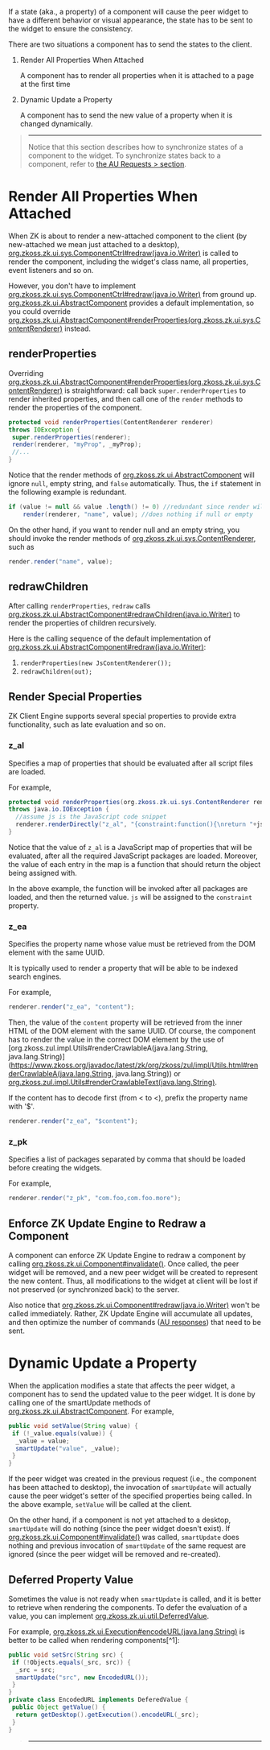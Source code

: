 

If a state (aka., a property) of a component will cause the peer widget
to have a different behavior or visual appearance, the state has to be
sent to the widget to ensure the consistency.

There are two situations a component has to send the states to the
client.

1.  Render All Properties When Attached
      
    A component has to render all properties when it is attached to a
    page at the first time
2.  Dynamic Update a Property
      
    A component has to send the new value of a property when it is
    changed dynamically.

> ------------------------------------------------------------------------
>
> Notice that this section describes how to synchronize states of a
> component to the widget. To synchronize states back to a component,
> refer to [the AU Requests > section]({{site.baseurl}}/zk_client_side_ref/communication/au_requests/client-side_firing).

# Render All Properties When Attached

When ZK is about to render a new-attached component to the client (by
new-attached we mean just attached to a desktop),
[org.zkoss.zk.ui.sys.ComponentCtrl#redraw(java.io.Writer)](https://www.zkoss.org/javadoc/latest/zk/org/zkoss/zk/ui/sys/ComponentCtrl.html#redraw(java.io.Writer))
is called to render the component, including the widget's class name,
all properties, event listeners and so on.

However, you don't have to implement
[org.zkoss.zk.ui.sys.ComponentCtrl#redraw(java.io.Writer)](https://www.zkoss.org/javadoc/latest/zk/org/zkoss/zk/ui/sys/ComponentCtrl.html#redraw(java.io.Writer))
from ground up. [org.zkoss.zk.ui.AbstractComponent](https://www.zkoss.org/javadoc/latest/zk/org/zkoss/zk/ui/AbstractComponent.html)
provides a default implementation, so you could override
[org.zkoss.zk.ui.AbstractComponent#renderProperties(org.zkoss.zk.ui.sys.ContentRenderer)](https://www.zkoss.org/javadoc/latest/zk/org/zkoss/zk/ui/AbstractComponent.html#renderProperties(org.zkoss.zk.ui.sys.ContentRenderer))
instead.

## renderProperties

Overriding
[org.zkoss.zk.ui.AbstractComponent#renderProperties(org.zkoss.zk.ui.sys.ContentRenderer)](https://www.zkoss.org/javadoc/latest/zk/org/zkoss/zk/ui/AbstractComponent.html#renderProperties(org.zkoss.zk.ui.sys.ContentRenderer))
is straightforward: call back `super.renderProperties` to render
inherited properties, and then call one of the `render` methods to
render the properties of the component.

```java
protected void renderProperties(ContentRenderer renderer)
throws IOException {
 super.renderProperties(renderer);
 render(renderer, "myProp", _myProp);
 //...
}
```

Notice that the render methods of
[org.zkoss.zk.ui.AbstractComponent](https://www.zkoss.org/javadoc/latest/zk/org/zkoss/zk/ui/AbstractComponent.html) will ignore `null`,
empty string, and `false` automatically. Thus, the `if` statement in the
following example is redundant.

```java
if (value != null && value .length() != 0) //redundant since render will check
    render(renderer, "name", value); //does nothing if null or empty
```

On the other hand, if you want to render null and an empty string, you
should invoke the render methods of
[org.zkoss.zk.ui.sys.ContentRenderer](https://www.zkoss.org/javadoc/latest/zk/org/zkoss/zk/ui/sys/ContentRenderer.html),
such as

```java
render.render("name", value);
```

## redrawChildren

After calling `renderProperties`, `redraw` calls
[org.zkoss.zk.ui.AbstractComponent#redrawChildren(java.io.Writer)](https://www.zkoss.org/javadoc/latest/zk/org/zkoss/zk/ui/AbstractComponent.html#redrawChildren(java.io.Writer))
to render the properties of children recursively.

Here is the calling sequence of the default implementation of
[org.zkoss.zk.ui.AbstractComponent#redraw(java.io.Writer)](https://www.zkoss.org/javadoc/latest/zk/org/zkoss/zk/ui/AbstractComponent.html#redraw(java.io.Writer)):

1.  `renderProperties(new JsContentRenderer());`
2.  `redrawChildren(out);`

## Render Special Properties

ZK Client Engine supports several special properties to provide extra
functionality, such as late evaluation and so on.

### z_al

Specifies a map of properties that should be evaluated after all script
files are loaded.

For example,

```java
protected void renderProperties(org.zkoss.zk.ui.sys.ContentRenderer renderer)
throws java.io.IOException {
  //assume js is the JavaScript code snippet
  renderer.renderDirectly("z_al", "{constraint:function(){\nreturn "+js+";}}");
}
```

Notice that the value of `z_al` is a JavaScript map of properties that
will be evaluated, after all the required JavaScript packages are
loaded. Moreover, the value of each entry in the map is a function that
should return the object being assigned with.

In the above example, the function will be invoked after all packages
are loaded, and then the returned value. `js` will be assigned to the
`constraint` property.

### z_ea

Specifies the property name whose value must be retrieved from the DOM
element with the same UUID.

It is typically used to render a property that will be able to be
indexed search engines.

For example,

```javascript
renderer.render("z_ea", "content");
```

Then, the value of the `content` property will be retrieved from the
inner HTML of the DOM element with the same UUID. Of course, the
component has to render the value in the correct DOM element by the use
of
[org.zkoss.zul.impl.Utils#renderCrawlableA(java.lang.String, java.lang.String)](https://www.zkoss.org/javadoc/latest/zk/org/zkoss/zul/impl/Utils.html#renderCrawlableA(java.lang.String, java.lang.String))
or
[org.zkoss.zul.impl.Utils#renderCrawlableText(java.lang.String)](https://www.zkoss.org/javadoc/latest/zk/org/zkoss/zul/impl/Utils.html#renderCrawlableText(java.lang.String)).

If the content has to decode first (from &lt; to \<), prefix the
property name with '\$'.

```javascript
renderer.render("z_ea", "$content");
```

### z_pk

Specifies a list of packages separated by comma that should be loaded
before creating the widgets.

For example,

```java
renderer.render("z_pk", "com.foo,com.foo.more");
```

## Enforce ZK Update Engine to Redraw a Component

A component can enforce ZK Update Engine to redraw a component by
calling
[org.zkoss.zk.ui.Component#invalidate()](https://www.zkoss.org/javadoc/latest/zk/org/zkoss/zk/ui/Component.html#invalidate()).
Once called, the peer widget will be removed, and a new peer widget will
be created to represent the new content. Thus, all modifications to the
widget at client will be lost if not preserved (or synchronized back) to
the server.

Also notice that
[org.zkoss.zk.ui.Component#redraw(java.io.Writer)](https://www.zkoss.org/javadoc/latest/zk/org/zkoss/zk/ui/Component.html#redraw(java.io.Writer))
won't be called immediately. Rather, ZK Update Engine will accumulate
all updates, and then optimize the number of commands ([AU responses]({{site.baseurl}}/zk_client_side_ref/communication/au_responses))
that need to be sent.

# Dynamic Update a Property

When the application modifies a state that affects the peer widget, a
component has to send the updated value to the peer widget. It is done
by calling one of the smartUpdate methods of
[org.zkoss.zk.ui.AbstractComponent](https://www.zkoss.org/javadoc/latest/zk/org/zkoss/zk/ui/AbstractComponent.html). For example,

```java
public void setValue(String value) {
 if (!_value.equals(value)) {
  _value = value;
  smartUpdate("value", _value);
 }
}
```

If the peer widget was created in the previous request (i.e., the
component has been attached to desktop), the invocation of `smartUpdate`
will actually cause the peer widget's setter of the specified properties
being called. In the above example, `setValue` will be called at the
client.

On the other hand, if a component is not yet attached to a desktop,
`smartUpdate` will do nothing (since the peer widget doesn't exist). If
[org.zkoss.zk.ui.Component#invalidate()](https://www.zkoss.org/javadoc/latest/zk/org/zkoss/zk/ui/Component.html#invalidate())
was called, `smartUpdate` does nothing and previous invocation of
`smartUpdate` of the same request are ignored (since the peer widget
will be removed and re-created).

## Deferred Property Value

Sometimes the value is not ready when `smartUpdate` is called, and it is
better to retrieve when rendering the components. To defer the
evaluation of a value, you can implement
[org.zkoss.zk.ui.util.DeferredValue](https://www.zkoss.org/javadoc/latest/zk/org/zkoss/zk/ui/util/DeferredValue.html).

For example,
[org.zkoss.zk.ui.Execution#encodeURL(java.lang.String)](https://www.zkoss.org/javadoc/latest/zk/org/zkoss/zk/ui/Execution.html#encodeURL(java.lang.String))
is better to be called when rendering components[^1]:

```java
public void setSrc(String src) {
 if (!Objects.equals(_src, src)) {
  _src = src;
  smartUpdate("src", new EncodedURL());
 }
}
private class EncodedURL implements DeferedValue {
 public Object getValue() {
  return getDesktop().getExecution().encodeURL(_src);
 }
}
```

> ------------------------------------------------------------------------
>
> <references/>



[^1]: It is because `smartUpdate` is usually called in an event
    listener, which might run at the event thread (if it is turned on).
    Meanwhile, WebSphere 5 doesn't allow calling `encodeURL` other than
    the servlet thread.
